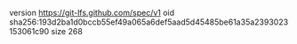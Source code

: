 version https://git-lfs.github.com/spec/v1
oid sha256:193d2ba1d0bccb55ef49a065a6def5aad5d45485be61a35a2393023153061c90
size 268
